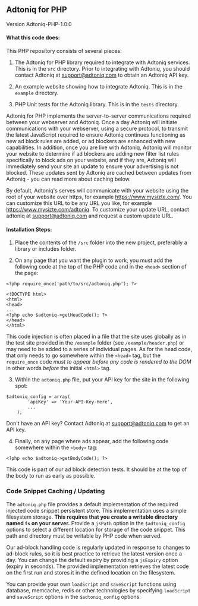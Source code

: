## Adtoniq for PHP
Version Adtoniq-PHP-1.0.0

#### What this code does:

This PHP repository consists of several pieces:

1) The Adtoniq for PHP library required to integrate with Adtoniq services. This is in the `src` directory. Prior to integrating with Adtoniq, you should contact Adtoniq at support@adtoniq.com to obtain an Adtoniq API key.

2) An example website showing how to integrate Adtoniq. This is in the `example` directory.

3) PHP Unit tests for the Adtoniq library. This is in the `tests` directory.

Adtoniq for PHP implements the server-to-server communications required between your webserver and Adtoniq. Once a day Adtoniq will initiate communications with your webserver, using a secure protocol, to transmit the latest JavaScript required to ensure Adtoniq continues functioning as new ad block rules are added, or ad blockers are enhanced with new capabilities. In addition, once you are live with Adtoniq, Adtoniq will monitor your website to determine if ad blockers are adding new filter list rules specifically to block ads on your website, and if they are, Adtoniq will immediately send your site an update to ensure your advertising is not blocked. These updates sent by Adtoniq are cached between updates from Adtoniq - you can read more about caching below.

By default, Adtoniq's serves will communicate with your website using the root of your website over https, for example https://www.mysizte.com/. You can customize this URL to be any URL you like, for example https://www.mysizte.com/adtoniq. To customize your update URL, contact adtoniq at support@adtoniq.com and request a custom update URL.

#### Installation Steps:

1) Place the contents of the `/src` folder into the new project, preferably a library or includes folder.

2) On any page that you want the plugin to work, you must add the following code at the top of the PHP code and in the `<head>` section of the page:

```
<?php require_once('path/to/src/adtoniq.php'); ?>

<!DOCTYPE html>
<html>
<head>
...
<?php echo $adtoniq->getHeadCode(); ?>
</head>
</html>
```

This code injection is often placed in a file that the site uses globally as in the test site provided in the `/example` folder (see `/example/header.php`) or may need to be added to a series of individual pages. As for the head code, that only needs to go somewhere within the `<head>` tag, but the `require_once` code *must to appear before any code is rendered to the DOM* in other words *before* the initial `<html>` tag.

3) Within the `adtoniq.php` file, put your API key for the site in the following spot:

```
$adtoniq_config = array(
		'apiKey' => 'Your-API-Key-Here',
		...
	);
```

Don't have an API key? Contact Adtoniq at support@adtoniq.com to get an API key. 

4) Finally, on any page where ads appear, add the following code somewhere within the `<body>` tag:

```
<?php echo $adtoniq->getBodyCode(); ?>
```

This code is part of our ad block detection tests. It should be at the top of the body to run as early as possible.

### Code Snippet Caching / Updating

The `adtoniq.php` file provides a default implementation of the required injected code snippet persistent store. This implementation
uses a simple filesystem storage. <b>This requires that you create a writable directory
named `fs` on your server.</b> Provide a `jsPath` option in the `$adtoniq_config` options to select a different location for storage of the code snippet. This path and directory must be writable by PHP code when served.

Our ad-block handling code is regularly updated in response to changes to ad-block rules, so it is best practice to retrieve the
latest version once a day. You can change the default expiry by providing a `jsExpiry` option (expiry in seconds). The provided implementation retrieves the latest code on the first run and stores it in the
defined location on the filesystem.

You can provide your own `loadScript` and `saveScript` functions using database, memcache, redis or other technologies by 
specifying `loadScript` and `saveScript` options in the `$adtoniq_config` options.

 
